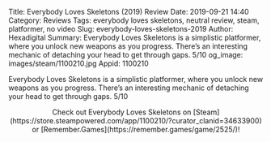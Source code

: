 Title: Everybody Loves Skeletons (2019) Review
Date: 2019-09-21 14:40
Category: Reviews
Tags: everybody loves skeletons, neutral review, steam, platformer, no video
Slug: everybody-loves-skeletons-2019
Author: Hexadigital
Summary: Everybody Loves Skeletons is a simplistic platformer, where you unlock new weapons as you progress. There’s an interesting mechanic of detaching your head to get through gaps. 5/10
og_image: images/steam/1100210.jpg
Appid: 1100210

Everybody Loves Skeletons is a simplistic platformer, where you unlock new weapons as you progress. There’s an interesting mechanic of detaching your head to get through gaps. 5/10

<center>Check out Everybody Loves Skeletons on [Steam](https://store.steampowered.com/app/1100210/?curator_clanid=34633900) or [Remember.Games](https://remember.games/game/2525/)!</center>